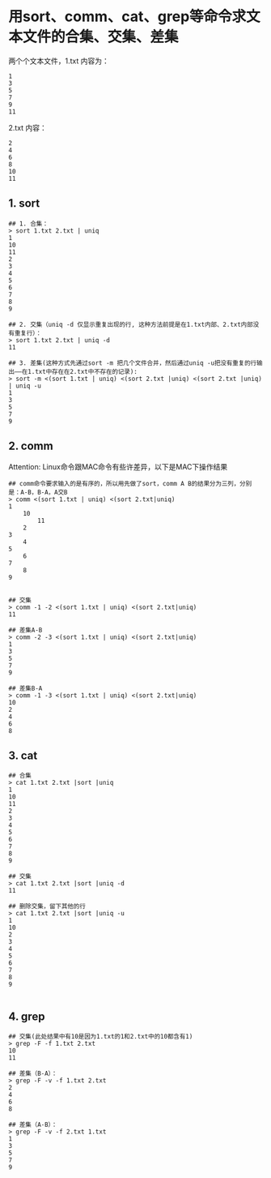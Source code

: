 
# 用sort、comm、cat、grep等命令求文本文件的合集、交集、差集

两个个文本文件，1.txt 内容为：
```
1
3
5
7
9
11
```
2.txt 内容：
```
2
4
6
8
10
11
```


## 1. sort
```
## 1. 合集：
> sort 1.txt 2.txt | uniq
1
10
11
2
3
4
5
6
7
8
9

## 2. 交集（uniq -d 仅显示重复出现的行, 这种方法前提是在1.txt内部、2.txt内部没有重复行）：
> sort 1.txt 2.txt | uniq -d
11

## 3. 差集(这种方式先通过sort -m 把几个文件合并，然后通过uniq -u把没有重复的行输出——在1.txt中存在在2.txt中不存在的记录): 
> sort -m <(sort 1.txt | uniq) <(sort 2.txt |uniq) <(sort 2.txt |uniq) | uniq -u
1
3
5
7
9

```

## 2. comm
Attention: Linux命令跟MAC命令有些许差异，以下是MAC下操作结果

```
## comm命令要求输入的是有序的，所以用先做了sort，comm A B的结果分为三列，分别是：A-B，B-A，A交B
> comm <(sort 1.txt | uniq) <(sort 2.txt|uniq)
1
	10
		11
	2
3
	4
5
	6
7
	8
9


## 交集
> comm -1 -2 <(sort 1.txt | uniq) <(sort 2.txt|uniq)
11

## 差集A-B
> comm -2 -3 <(sort 1.txt | uniq) <(sort 2.txt|uniq)
1
3
5
7
9

## 差集B-A
> comm -1 -3 <(sort 1.txt | uniq) <(sort 2.txt|uniq)
10
2
4
6
8

```

## 3. cat
```
## 合集
> cat 1.txt 2.txt |sort |uniq
1
10
11
2
3
4
5
6
7
8
9

## 交集
> cat 1.txt 2.txt |sort |uniq -d
11 

## 删除交集，留下其他的行
> cat 1.txt 2.txt |sort |uniq -u
1
10
2
3
4
5
6
7
8
9


```

## 4. grep
```
## 交集(此处结果中有10是因为1.txt的1和2.txt中的10都含有1)
> grep -F -f 1.txt 2.txt
10
11

## 差集（B-A）：
> grep -F -v -f 1.txt 2.txt
2
4
6
8

## 差集（A-B）：
> grep -F -v -f 2.txt 1.txt
1
3
5
7
9

```